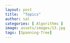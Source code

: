 ```yaml
---
layout: post
title:  "Topics"
author: sal
categories: [ Algorithms ]
image: assets/images/13.jpg
tags: [Spanning-Tree]
---
```

### 
